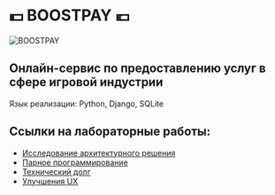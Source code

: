 # :dollar: BOOSTPAY :euro:

![BOOSTPAY](https://user-images.githubusercontent.com/60814441/81306711-73255580-9088-11ea-92cd-432aaf0423e5.png)
## Онлайн-сервис по предоставлению услуг в сфере игровой индустрии
Язык реализации: Python, Django, SQLite
## Ссылки на лабораторные работы:
- [Исследование архитектурного решения]()  
- [Парное программирование]()  
- [Технический долг]()  
- [Улучшения UX]()
